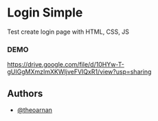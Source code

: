 # Login Simple
Test create login page with HTML, CSS, JS

### DEMO 
https://drive.google.com/file/d/10HYw-T-gUIGgMXmzImXKWIjveFVIQxR1/view?usp=sharing

## Authors
- [@theoarnan](https://www.github.com/theoarnan)
